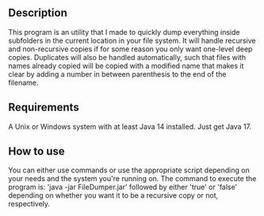 ## Description
This program is an utility that I made to quickly dump everything inside subfolders in the current location in your file system.
It will handle recursive and non-recursive copies if for some reason you only want one-level deep copies.
Duplicates will also be handled automatically, such that files with names already copied will be copied with a modified name
that makes it clear by adding a number in between parenthesis to the end of the filename.

## Requirements
A Unix or Windows system with at least Java 14 installed. Just get Java 17.

## How to use
You can either use commands or use the appropriate script depending on your needs and the system you're running on.
The command to execute the program is: 'java -jar FileDumper.jar' followed by either 'true' or 'false' depending on
whether you want it to be a recursive copy or not, respectively.

